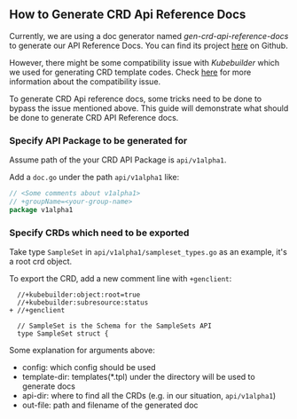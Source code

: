 ## How to Generate CRD Api Reference Docs
Currently, we are using a doc generator named *gen-crd-api-reference-docs* to generate our API Reference Docs. You can find its project [here](https://github.com/ahmetb/gen-crd-api-reference-docs) on Github.

However, there might be some compatibility issue with *Kubebuilder* which we used for generating CRD template codes. Check [here](https://github.com/ahmetb/gen-crd-api-reference-docs/issues/15) for more information about the compatibility issue.

To generate CRD Api reference docs, some tricks need to be done to bypass the issue mentioned above. This guide will demonstrate what should be done to generate CRD API Reference docs.

### Specify API Package to be generated for

Assume path of the your CRD API Package is `api/v1alpha1`.

Add a `doc.go` under the path `api/v1alpha1` like:
```go
// <Some comments about v1alpha1>
// +groupName=<your-group-name>
package v1alpha1
```

### Specify CRDs which need to be exported
Take type `SampleSet` in `api/v1alpha1/sampleset_types.go` as an example, it's a root crd object.

To export the CRD, add a new comment line with `+genclient`:
```
  //+kubebuilder:object:root=true
  //+kubebuilder:subresource:status
+ //+genclient 

  // SampleSet is the Schema for the SampleSets API
  type SampleSet struct {
```

Some explanation for arguments above:
- config: which config should be used
- template-dir: templates(*.tpl) under the directory will be used to generate docs
- api-dir: where to find all the CRDs (e.g. in our situation, `api/v1alpha1`)
- out-file: path and filename of the generated doc